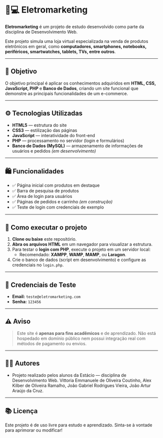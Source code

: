 # 📱💻 Eletromarketing

**Eletromarketing** é um projeto de estudo desenvolvido como parte da disciplina de Desenvolvimento Web.

Este projeto simula uma loja virtual especializada na venda de produtos eletrônicos em geral, como **computadores, smartphones, notebooks, periféricos, smartwatches, tablets, TVs, entre outros**.

---

## 🎯 **Objetivo**

O objetivo principal é aplicar os conhecimentos adquiridos em **HTML, CSS, JavaScript, PHP** e **Banco de Dados**, criando um site funcional que demonstre as principais funcionalidades de um e-commerce.

---

## ⚙️ **Tecnologias Utilizadas**

- **HTML5** — estrutura do site
- **CSS3** — estilização das páginas
- **JavaScript** — interatividade do front-end
- **PHP** — processamento no servidor (login e formulários)
- **Banco de Dados (MySQL)** — armazenamento de informações de usuários e pedidos *(em desenvolvimento)*

---

## 🛍️ **Funcionalidades**

- ✅ Página inicial com produtos em destaque  
- ✅ Barra de pesquisa de produtos  
- ✅ Área de login para usuários  
- ✅ Páginas de pedidos e carrinho *(em construção)*  
- ✅ Teste de login com credenciais de exemplo
  

---

## 🚀 **Como executar o projeto**

1. **Clone ou baixe** este repositório.
2. **Abra os arquivos HTML** em um navegador para visualizar a estrutura.
3. Para testar o **login com PHP**, execute o projeto em um servidor local:
   - Recomendado: **XAMPP**, **WAMP**, **MAMP**, ou **Laragon**.
4. Crie o banco de dados (script em desenvolvimento) e configure as credenciais no `login.php`.

---

## 🔑 **Credenciais de Teste**

- **Email:** `teste@eletromarketing.com`
- **Senha:** `123456`

---

## ⚠️ **Aviso**

> Este site é **apenas para fins acadêmicos** e de aprendizado. Não está hospedado em domínio público nem possui integração real com métodos de pagamento ou envios.

---

## 👨‍💻 **Autores**

- Projeto realizado pelos alunos da Estácio — disciplina de Desenvolvimento Web.
Vittoria Emmanuele de Oliveira Coutinho,
Alex Kilber de Oliveira Ramalho,
João Gabriel Rodrigues Vieira,
João Artur Araújo da Cruz.

---

## 📚 **Licença**

Este projeto é de uso livre para estudo e aprendizado. Sinta-se à vontade para aprimorar ou modificar!


